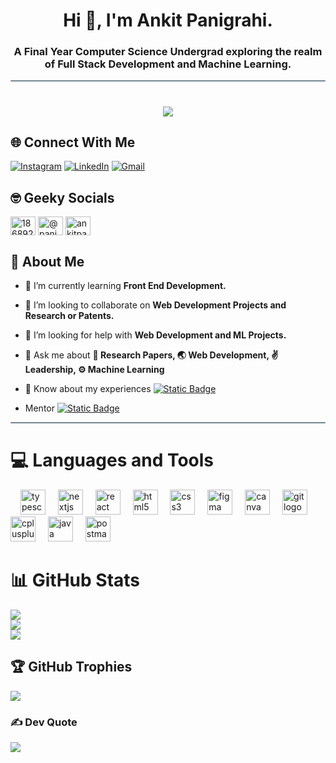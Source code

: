 <h1 align="center">Hi 👋, I'm Ankit Panigrahi.</h1>
<h3 align="center">A Final Year Computer Science Undergrad exploring the realm of Full Stack Development and Machine Learning.</h3>
<hr style="height:2px;border:none;color:#758694;background-color:#758694; border-radius:5px">

# <p align="center">[![](https://visitcount.itsvg.in/api?id=PanigrahiAnkit&icon=2&color=9)](https://visitcount.itsvg.in)</p>

## 🌐 Connect With Me 
[![Instagram](	https://img.shields.io/badge/Instagram-E4405F?style=for-the-badge&logo=instagram&logoColor=white)](https://instagram.com/panigrahi_3552) [![LinkedIn](https://img.shields.io/badge/LinkedIn-0077B5?style=for-the-badge&logo=linkedin&logoColor=white)](https://www.linkedin.com/in/panigrahi0702/) 
[![Gmail](https://img.shields.io/badge/Gmail-D14836?style=for-the-badge&logo=gmail&logoColor=white)](mailto:panigrahi0702@gmail.com)

## 🤓 Geeky Socials
<a href="https://stackoverflow.com/users/18689262" target="blank"><img align="center" src="https://raw.githubusercontent.com/rahuldkjain/github-profile-readme-generator/master/src/images/icons/Social/stack-overflow.svg" alt="18689262" height="30" width="40" /></a>
<a href="https://www.hackerrank.com/@panigrahi3552" target="blank"><img align="center" src="https://raw.githubusercontent.com/rahuldkjain/github-profile-readme-generator/master/src/images/icons/Social/hackerrank.svg" alt="@panigrahi3552" height="30" width="40" /></a>
<a href="https://www.leetcode.com/ankitpanigrahi" target="blank"><img align="center" src="https://raw.githubusercontent.com/rahuldkjain/github-profile-readme-generator/master/src/images/icons/Social/leet-code.svg" alt="ankitpanigrahi" height="30" width="40" /></a>

## 🧑 About Me

- 🌱 I’m currently learning **Front End Development.**

- 👯 I’m looking to collaborate on **Web Development Projects and Research or Patents.**

- 🤝 I’m looking for help with **Web Development and ML Projects.**

- 💬 Ask me about **📜 Research Papers, 🌏 Web Development, ✌️ Leadership, ⚙️ Machine Learning**

- 📄 Know about my experiences [![Static Badge](https://img.shields.io/badge/My%20Resume-E68369?style=flat)](https://drive.google.com/file/d/1ou-xUhGgdxpdbxxjjSF165ROUeI-IjZk/view?usp=drive_link)

- Mentor [![Static Badge](https://img.shields.io/badge/Dipesh%20Ranjan-4A249D?style=flat&logo=github)](https://github.com/dipesh2508)

<hr style="height:2px;border:none;color:#758694;background-color:#758694; border-radius:5px">

# 💻 Languages and Tools
<div align="left>
  <img src="https://skillicons.dev/icons?i=js" height="40" alt="javascript logo"  />
  <img width="12" />
  <img src="https://skillicons.dev/icons?i=ts" height="40" alt="typescript logo"  />
  <img width="12" />
  <img src="https://skillicons.dev/icons?i=nextjs" height="40" alt="nextjs logo"  />
  <img width="12" />
  <img src="https://skillicons.dev/icons?i=react" height="40" alt="react logo"  />
  <img width="12" />
  <img src="https://skillicons.dev/icons?i=html" height="40" alt="html5 logo"  />
  <img width="12" />
  <img src="https://cdn.jsdelivr.net/gh/devicons/devicon/icons/css3/css3-original.svg" height="40" alt="css3 logo"  />
  <img width="12" />
  <img src="https://cdn.jsdelivr.net/gh/devicons/devicon/icons/figma/figma-original.svg" height="40" alt="figma logo"  />
  <img width="12" />
  <img src="https://cdn.jsdelivr.net/gh/devicons/devicon/icons/canva/canva-original.svg" height="40" alt="canva logo"  />
  <img width="12" />
  <img src="https://skillicons.dev/icons?i=git" height="40" alt="git logo"  />
  <img width="12" />
  <img src="https://cdn.simpleicons.org/c++/00599C" height="40" alt="cplusplus logo"  />
  <img width="12" />
   <img src="https://skillicons.dev/icons?i=java" height="40" alt="java logo"  />
  <img width="12" />
    <img src="https://skillicons.dev/icons?i=postman" height="40" alt="postman logo"/>
</div>

  

# 📊 GitHub Stats
![](https://github-readme-stats.vercel.app/api?username=panigrahiankit&theme=dark&hide_border=true&include_all_commits=false&count_private=true)<br/>
![](https://github-readme-streak-stats.herokuapp.com/?user=panigrahiankit&theme=dark&hide_border=true)<br/>
![](https://github-readme-stats.vercel.app/api/top-langs/?username=panigrahiankit&theme=dark&hide_border=true&include_all_commits=true&count_private=true&layout=compact)

## 🏆 GitHub Trophies
![](https://github-profile-trophy.vercel.app/?username=panigrahiankit&theme=radical&no-frame=false&no-bg=true&margin-w=4)

### ✍️ Dev Quote
![](https://quotes-github-readme.vercel.app/api?type=horizontal&theme=tokyonight)
